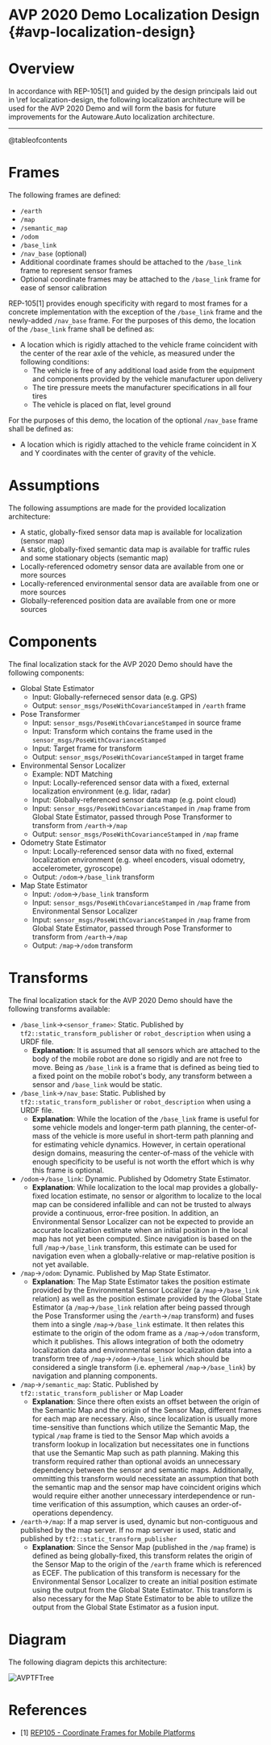 AVP 2020 Demo Localization Design {#avp-localization-design}
============================================================

# Overview

In accordance with REP-105[1] and guided by the design principals laid out in \ref localization-design, the following localization architecture will be used for the AVP 2020 Demo and will form the basis for future improvements for the Autoware.Auto localization architecture.

---

@tableofcontents


# Frames

The following frames are defined:
- `/earth`
- `/map`
- `/semantic_map`
- `/odom`
- `/base_link`
- `/nav_base` (optional)
- Additional coordinate frames should be attached to the `/base_link` frame to represent sensor frames
- Optional coordinate frames may be attached to the `/base_link` frame for ease of sensor calibration

REP-105[1] provides enough specificity with regard to most frames for a concrete implementation with the exception of the `/base_link` frame and the newly-added `/nav_base` frame. For the purposes of this demo, the location of the `/base_link` frame shall be defined as:

- A location which is rigidly attached to the vehicle frame coincident with the center of the rear axle of the vehicle, as measured under the following conditions:
  - The vehicle is free of any additional load aside from the equipment and components provided by the vehicle manufacturer upon delivery
  - The tire pressure meets the manufacturer specifications in all four tires
  - The vehicle is placed on flat, level ground

For the purposes of this demo, the location of the optional `/nav_base` frame shall be defined as:

- A location which is rigidly attached to the vehicle frame coincident in X and Y coordinates with the center of gravity of the vehicle.

# Assumptions

The following assumptions are made for the provided localization architecture:
- A static, globally-fixed sensor data map is available for localization (sensor map)
- A static, globally-fixed semantic data map is available for traffic rules and some stationary objects (semantic map)
- Locally-referenced odometry sensor data are available from one or more sources
- Locally-referenced environmental sensor data are available from one or more sources
- Globally-referenced position data are available from one or more sources

# Components

The final localization stack for the AVP 2020 Demo should have the following components:
- Global State Estimator
  - Input: Globally-referneced sensor data (e.g. GPS)
  - Output: `sensor_msgs/PoseWithCovarianceStamped` in `/earth` frame
- Pose Transformer
  - Input: `sensor_msgs/PoseWithCovarianceStamped` in source frame
  - Input: Transform which contains the frame used in the `sensor_msgs/PoseWithCovarianceStamped`
  - Input: Target frame for transform
  - Output: `sensor_msgs/PoseWithCovarianceStamped` in target frame
- Environmental Sensor Localizer
  - Example: NDT Matching
  - Input: Locally-referenced sensor data with a fixed, external localization environment (e.g. lidar, radar)
  - Input: Globally-referenced sensor data map (e.g. point cloud)
  - Input: `sensor_msgs/PoseWithCovarianceStamped` in `/map` frame from Global State Estimator, passed through Pose Transformer to transform from `/earth`->`/map`
  - Output: `sensor_msgs/PoseWithCovarianceStamped` in `/map` frame
- Odometry State Estimator
  - Input: Locally-referenced sensor data with no fixed, external localization environment (e.g. wheel encoders, visual odometry, accelerometer, gyroscope)
  - Output: `/odom`->`/base_link` transform
- Map State Estimator
  - Input: `/odom`->`/base_link` transform
  - Input: `sensor_msgs/PoseWithCovarianceStamped` in `/map` frame from Environmental Sensor Localizer
  - Input: `sensor_msgs/PoseWithCovarianceStamped` in `/map` frame from Global State Estimator, passed through Pose Transformer to transform from `/earth`->`/map`
  - Output: `/map`->`/odom` transform

# Transforms

The final localization stack for the AVP 2020 Demo should have the following transforms available:
- `/base_link`->`<sensor_frame>`: Static. Published by `tf2::static_transform_publisher` or `robot_description` when using a URDF file.
  - **Explanation**: It is assumed that all sensors which are attached to the body of the mobile robot are done so rigidly and are not free to move. Being as `/base_link` is a frame that is defined as being tied to a fixed point on the mobile robot's body, any transform between a sensor and `/base_link` would be static.
- `/base_link`->`/nav_base`: Static. Published by `tf2::static_transform_publisher` or `robot_description` when using a URDF file.
  - **Explanation**: While the location of the `/base_link` frame is useful for some vehicle models and longer-term path planning, the center-of-mass of the vehicle is more useful in short-term path planning and for estimating vehicle dynamics. However, in certain operational design domains, measuring the center-of-mass of the vehicle with enough specificity to be useful is not worth the effort which is why this frame is optional.
- `/odom`->`/base_link`: Dynamic. Published by Odometry State Estimator.
  - **Explanation**: While localization to the local map provides a globally-fixed location estimate, no sensor or algorithm to localize to the local map can be considered infallible and can not be trusted to always provide a continuous, error-free position. In addition, an Environmental Sensor Localizer can not be expected to provide an accurate localization estimate when an initial position in the local map has not yet been computed. Since navigation is based on the full `/map`->`/base_link` transform, this estimate can be used for navigation even when a globally-relative or map-relative position is not yet available.
- `/map`->`/odom`: Dynamic. Published by Map State Estimator.
  - **Explanation**: The Map State Estimator takes the position estimate provided by the Environmental Sensor Localizer (a `/map`->`/base_link` relation) as well as the position estimate provided by the Global State Estimator (a `/map`->`/base_link` relation after being passed through the Pose Transformer using the `/earth`->`/map` transform) and fuses them into a single `/map`->`/base_link` estimate. It then relates this estimate to the origin of the odom frame as a `/map`->`/odom` transform, which it publishes. This allows integration of both the odometry localization data and environmental sensor localization data into a transform tree of `/map`->`/odom`->`/base_link` which should be considered a single transform (i.e. ephemeral `/map`->`/base_link`) by navigation and planning components.
- `/map`->`/semantic_map`: Static. Published by `tf2::static_transform_publisher` or Map Loader
  - **Explanation**: Since there often exists an offset between the origin of the Semantic Map and the origin of the Sensor Map, different frames for each map are necessary. Also, since localization is usually more time-sensitive than functions which utilize the Semantic Map, the typical `/map` frame is tied to the Sensor Map which avoids a transform lookup in localization but necessitates one in functions that use the Semantic Map such as path planning. Making this transform required rather than optional avoids an unnecessary dependency between the sensor and semantic maps. Additionally, ommitting this transform would necessitate an assumption that both the semantic map and the sensor map have coincident origins which would require either another unnecessary interdependence or run-time verification of this assumption, which causes an order-of-operations dependency.
- `/earth`->`/map`: If a map server is used, dynamic but non-contiguous and published by the map server. If no map server is used, static and published by `tf2::static_transform_publisher`
  - **Explanation**: Since the Sensor Map (published in the `/map` frame) is defined as being globally-fixed, this transform relates the origin of the Sensor Map to the origin of the `/earth` frame which is referenced as ECEF. The publication of this transform is necessary for the Environmental Sensor Localizer to create an initial position estimate using the output from the Global State Estimator. This transform is also necessary for the Map State Estimator to be able to utilize the output from the Global State Estimator as a fusion input.

# Diagram

The following diagram depicts this architecture:

![AVPTFTree](avp-tf-tree.png)

# References

- [1] [REP105 - Coordinate Frames for Mobile Platforms](https://www.ros.org/reps/rep-0105.html)
